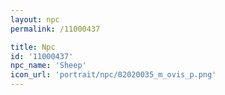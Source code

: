 ```yaml
---
layout: npc
permalink: /11000437

title: Npc
id: '11000437'
npc_name: 'Sheep'
icon_url: 'portrait/npc/02020035_m_ovis_p.png'
---
```

